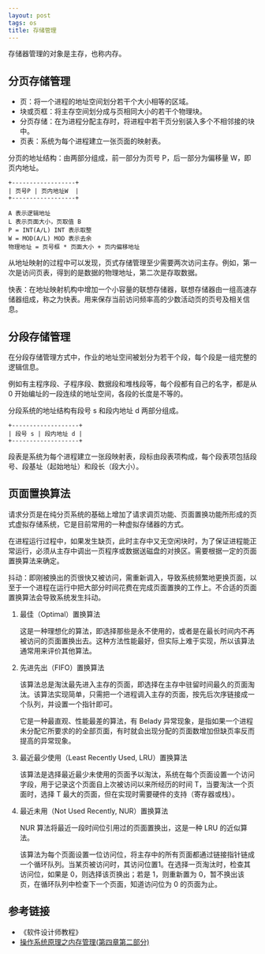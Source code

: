 ```yaml
---
layout: post
tags: os
title: 存储管理
---
```


存储器管理的对象是主存，也称内存。

## 分页存储管理

- 页：将一个进程的地址空间划分若干个大小相等的区域。
- 块或页框：将主存空间划分成与页相同大小的若干个物理块。
- 分页存储：在为进程分配主存时，将进程中若干页分别装入多个不相邻接的块中。
- 页表：系统为每个进程建立一张页面的映射表。

分页的地址结构：由两部分组成，前一部分为页号 P，后一部分为偏移量 W，即页内地址。

```plain
+------------------+
| 页号P | 页内地址W  |
+------------------+

A 表示逻辑地址
L 表示页面大小，页取值 B
P = INT(A/L) INT 表示取整
W = MOD(A/L) MOD 表示去余
物理地址 = 页号框 * 页面大小 + 页内偏移地址
```

从地址映射的过程中可以发现，页式存储管理至少需要两次访问主存。例如，第一次是访问页表，得到的是数据的物理地址，第二次是存取数据。

快表：在地址映射机构中增加一个小容量的联想存储器，联想存储器由一组高速存储器组成，称之为快表。用来保存当前访问频率高的少数活动页的页号及相关信息。

## 分段存储管理

在分段存储管理方式中，作业的地址空间被划分为若干个段，每个段是一组完整的逻辑信息。

例如有主程序段、子程序段、数据段和堆栈段等，每个段都有自己的名字，都是从 0 开始编址的一段连续的地址空间，各段的长度是不等的。

分段系统的地址结构有段号 s 和段内地址 d 两部分组成。

```plain
+-------------------+
| 段号 s | 段内地址 d |
+-------------------+
```

段表是系统为每个进程建立一张段映射表，段标由段表项构成，每个段表项包括段号、段基址（起始地址）和段长（段大小）。

## 页面置换算法

请求分页是在纯分页系统的基础上增加了请求调页功能、页面置换功能所形成的页式虚拟存储系统，它是目前常用的一种虚拟存储器的方式。

在进程运行过程中，如果发生缺页，此时主存中又无空闲块时，为了保证进程能正常运行，必须从主存中调出一页程序或数据送磁盘的对换区。需要根据一定的页面置换算法来确定。

抖动：即刚被换出的页很快又被访问，需重新调入，导致系统频繁地更换页面，以至于一个进程在运行中把大部分时间花费在完成页面置换的工作上。不合适的页面置换算法会导致系统发生抖动。

1. 最佳（Optimal）置换算法

   这是一种理想化的算法，即选择那些是永不使用的，或者是在最长时间内不再被访问的页面置换出去。这种方法性能最好，但实际上难于实现，所以该算法通常用来评价其他算法。

2. 先进先出（FIFO）置换算法

   该算法总是淘汰最先进入主存的页面，即选择在主存中驻留时间最久的页面淘汰。该算法实现简单，只需把一个进程调入主存的页面，按先后次序链接成一个队列，并设置一个指针即可。

   它是一种最直观、性能最差的算法，有 Belady 异常现象，是指如果一个进程未分配它所要求的的全部页面，有时就会出现分配的页面数增加但缺页率反而提高的异常现象。

3. 最近最少使用（Least Recently Used, LRU）置换算法

   该算法是选择最近最少未使用的页面予以淘汰，系统在每个页面设置一个访问字段，用于记录这个页面自上次被访问以来所经历的时间 T，当要淘汰一个页面时，选择 T 最大的页面，但在实现时需要硬件的支持（寄存器或栈）。

4. 最近未用（Not Used Recently, NUR）置换算法

   NUR 算法将最近一段时间位引用过的页面置换出，这是一种 LRU 的近似算法。

   该算法为每个页面设置一位访问位，将主存中的所有页面都通过链接指针链成一个循环队列。当某页被访问时，其访问位置1。在选择一页淘汰时，检查其访问位，如果是 0，则选择该页换出；若是 1，则重新置为 0，暂不换出该页，在循环队列中检查下一个页面，知道访问位为 0 的页面为止。

## 参考链接

- 《软件设计师教程》
- [操作系统原理之内存管理(第四章第二部分)](https://www.cnblogs.com/jalja/p/11455440.html)
